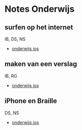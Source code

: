 # Notes Onderwijs

## surfen op het internet
IB, DS, NS

- [onderwijs ios](notessurfsup.md)


## maken van een verslag
IB, RG

- [onderwijs ios](notesmakenvaneenverslag.md)


## iPhone en Braille
DS, NS

- [onderwijs ios](notesiphoneios.md)

